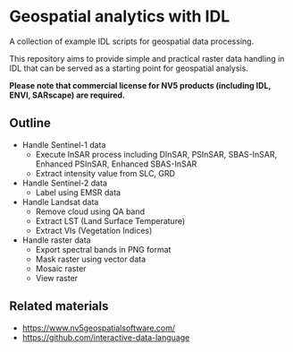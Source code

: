 # Geospatial analytics with IDL
A collection of example IDL scripts for geospatial data processing.

This repository aims to provide simple and practical raster data handling in IDL that can be served as a starting point for geospatial analysis.  

**Please note that commercial license for NV5 products (including IDL, ENVI, SARscape) are required.**


## Outline
+ Handle Sentinel-1 data
  + Execute InSAR process including DInSAR, PSInSAR, SBAS-InSAR, Enhanced PSInSAR, Enhanced SBAS-InSAR
  + Extract intensity value from SLC, GRD
+ Handle Sentinel-2 data
  + Label using EMSR data
+ Handle Landsat data
  + Remove cloud using QA band
  + Extract LST (Land Surface Temperature)
  + Extract VIs (Vegetation Indices)
+ Handle raster data
  + Export spectral bands in PNG format
  + Mask raster using vector data
  + Mosaic raster
  + View raster

## Related materials
+ https://www.nv5geospatialsoftware.com/
+ https://github.com/interactive-data-language